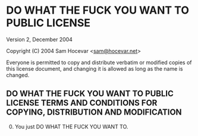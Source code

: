 # DO WHAT THE FUCK YOU WANT TO PUBLIC LICENSE

Version 2, December 2004

Copyright (C) 2004 Sam Hocevar <[sam@hocevar.net](mailto:sam@hocevar.net)>

Everyone is permitted to copy and distribute verbatim or modified
copies of this license document, and changing it is allowed as long
as the name is changed.

## DO WHAT THE FUCK YOU WANT TO PUBLIC LICENSE TERMS AND CONDITIONS FOR COPYING, DISTRIBUTION AND MODIFICATION

0. You just DO WHAT THE FUCK YOU WANT TO.